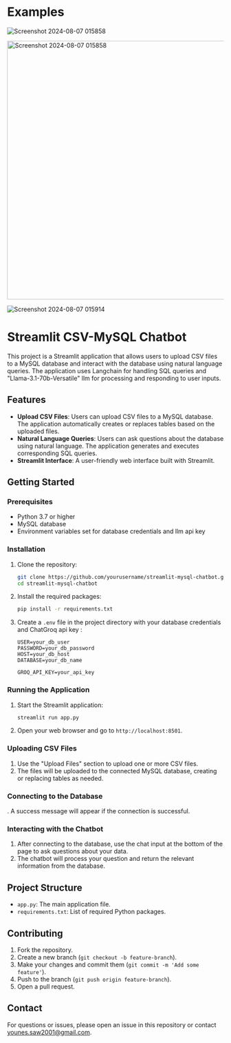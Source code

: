 # Examples

![Screenshot 2024-08-07 015858](https://github.com/user-attachments/assets/c308f90c-975f-4063-8c9a-30765ba4e8b2)

<img src="https://github.com/user-attachments/assets/c308f90c-975f-4063-8c9a-30765ba4e8b2" alt="Screenshot 2024-08-07 015858" width="600">

![Screenshot 2024-08-07 015914](https://github.com/user-attachments/assets/57c4e1f8-2246-4232-842f-0f8a4ffc04f2)

# Streamlit CSV-MySQL Chatbot

This project is a Streamlit application that allows users to upload CSV files to a MySQL database and interact with the database using natural language queries. The application uses Langchain for handling SQL queries and "Llama-3.1-70b-Versatile" llm for processing and responding to user inputs.

## Features

- **Upload CSV Files**: Users can upload CSV files to a MySQL database. The application automatically creates or replaces tables based on the uploaded files.
- **Natural Language Queries**: Users can ask questions about the database using natural language. The application generates and executes corresponding SQL queries.
- **Streamlit Interface**: A user-friendly web interface built with Streamlit.

## Getting Started

### Prerequisites

- Python 3.7 or higher
- MySQL database
- Environment variables set for database credentials and llm api key

### Installation

1. Clone the repository:
    ```bash
    git clone https://github.com/yourusername/streamlit-mysql-chatbot.git
    cd streamlit-mysql-chatbot
    ```

2. Install the required packages:
    ```bash
    pip install -r requirements.txt
    ```

3. Create a `.env` file in the project directory with your database credentials and ChatGroq api key :
    ```plaintext
    USER=your_db_user
    PASSWORD=your_db_password
    HOST=your_db_host
    DATABASE=your_db_name
    ```
    ```
    GROQ_API_KEY=your_api_key
    ```

### Running the Application

1. Start the Streamlit application:
    ```bash
    streamlit run app.py
    ```

2. Open your web browser and go to `http://localhost:8501`.

### Uploading CSV Files

1. Use the "Upload Files" section to upload one or more CSV files.
2. The files will be uploaded to the connected MySQL database, creating or replacing tables as needed.

### Connecting to the Database

. A success message will appear if the connection is successful.

### Interacting with the Chatbot

1. After connecting to the database, use the chat input at the bottom of the page to ask questions about your data.
2. The chatbot will process your question and return the relevant information from the database.

## Project Structure

- `app.py`: The main application file.
- `requirements.txt`: List of required Python packages.

## Contributing

1. Fork the repository.
2. Create a new branch (`git checkout -b feature-branch`).
3. Make your changes and commit them (`git commit -m 'Add some feature'`).
4. Push to the branch (`git push origin feature-branch`).
5. Open a pull request.


## Contact

For questions or issues, please open an issue in this repository or contact younes.saw2001@gmail.com.

